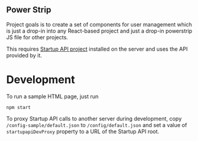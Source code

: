 Power Strip
-----------
Project goals is to create a set of components for user management which is just a drop-in into any React-based project and just a drop-in powerstrip JS file for other projects.

This requires [Startup API project](https://github.com/StartupAPI/users) installed on the server and uses the API provided by it.

Development
===========
To run a sample HTML page, just run
```
npm start
```

To proxy Startup API calls to another server during development, copy `/config-sample/default.json` to `/config/default.json` and set a value of `startupapiDevProxy` property to a URL of the Startup API root.